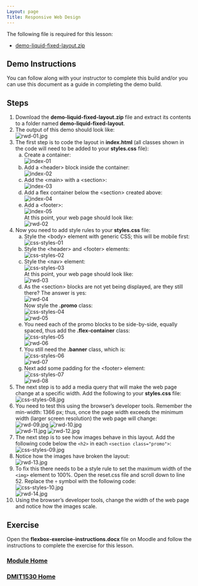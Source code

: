 ```yaml
---
Layout: page
Title: Responsive Web Design
---
```


The following file is required for this lesson:
* [demo-liquid-fixed-layout.zip](files/demo-liquid-fixed-layout.zip)

## Demo Instructions
You can follow along with your instructor to complete this build and/or you can use this document as a guide in completing the demo build.

## Steps
1.	Download the **demo-liquid-fixed-layout.zip** file and extract its contents to a folder named **demo-liquid-fixed-layout**.
2.	The output of this demo should look like:<br>
![rwd-01.jpg](files/rwd-01.jpg)
3.	The first step is to code the layout in **index.html** (all classes shown in the code will need to be added to your **styles.css** file):<br>
    <ol type="a">
        <li>Create a container:<br>
        <img src="files/index-01.jpg" alt="index-01">
        </li>
        <li>Add a &lt;header&gt; block inside the container:<br>
        <img src="files/index-02.jpg" alt="index-02">
        </li>
        <li>Add the &lt;main&gt; with a &lt;section&gt;:<br>
        <img src="files/index-03.jpg" alt="index-03">
        </li>
        <li>Add a flex container below the &lt;section&gt; created above:<br>
        <img src="files/index-04.jpg" alt="index-04">
        </li>
        <li>Add a &lt;footer&gt;:<br>
        <img src="files/index-05.jpg" alt="index-05"><br>
        At this point, your web page should look like:<br>
        <img src="files/rwd-02.jpg" alt="rwd-02">
        </li>
    </ol>
4.	Now you need to add style rules to your **styles.css** file:<br>
    <ol type="a">
        <li>Style the &lt;body&gt; element with generic CSS; this will be mobile first:<br>
        <img src="files/css-styles-01.jpg" alt="css-styles-01">
        </li>
        <li>Style the &lt;header&gt; and &lt;footer&gt; elements:<br>
        <img src="files/css-styles-02.jpg" alt="css-styles-02">
        </li>
        <li>Style the &lt;nav&gt; element:<br>
        <img src="files/css-styles-03.jpg" alt="css-styles-03"><br>
        At this point, your web page should look like:<br>
        <img src="files/rwd-03.jpg" alt="rwd-03">
        </li>
        <li>As the &lt;section&gt; blocks are not yet being displayed, are they still there? The answer is yes:<br>
        <img src="files/rwd-04.jpg" alt="rwd-04"><br>
        Now style the <b>.promo</b> class:<br>
        <img src="files/css-styles-04.jpg" alt="css-styles-04"><br>
        <img src="files/rwd-05.jpg" alt="rwd-05">
        </li>
        <li>You need each of the promo blocks to be side-by-side, equally spaced, thus add the <b>.flex-container</b> class:<br>
        <img src="files/css-styles-05.jpg" alt="css-styles-05"><br>
        <img src="files/rwd-06.jpg" alt="rwd-06">
        </li>
        <li>You still need the <b>.banner</b> class, which is:<br>
        <img src="files/css-styles-06.jpg" alt="css-styles-06"><br>
        <img src="files/rwd-07.jpg" alt="rwd-07">
        </li>
        <li>Next add some padding for the &lt;footer&gt; element:<br>
        <img src="files/css-styles-07.jpg" alt="css-styles-07"><br>
        <img src="files/rwd-08.jpg" alt="rwd-08">
        </li>
    </ol>
5.	The next step is to add a media query that will make the web page change at a specific width. Add the following to your **styles.css** file:<br>
![css-styles-08.jpg](files/css-styles-08.jpg)
6.	You need to test this using the browser’s developer tools. Remember the min-width: 1366 px; thus, once the page width exceeds the minimum width (larger screen resolution) the web page will change:<br>
![rwd-09.jpg](files/rwd-09.jpg)&nbsp;![rwd-10.jpg](files/rwd-10.jpg)<br>
![rwd-11.jpg](files/rwd-11.jpg)&nbsp;![rwd-12.jpg](files/rwd-12.jpg)<br>
7.	The next step is to see how images behave in this layout. Add the following code below the `<h2>` in each `<section class="promo">`:<br>
![css-styles-09.jpg](files/css-styles-09.jpg)
8.	Notice how the images have broken the layout:<br>
![rwd-13.jpg](files/rwd-13.jpg)
9.	To fix this there needs to be a style rule to set the maximum width of the `<img>` element to 100%. Open the reset.css file and scroll down to line 52. Replace the `÷` symbol with the following code:<br>
![css-styles-10.jpg](files/css-styles-10.jpg)<br>
![rwd-14.jpg](files/rwd-14.jpg)
10.	Using the browser’s developer tools, change the width of the web page and notice how the images scale.

## Exercise
Open the **flexbox-exercise-instructions.docx** file on Moodle and follow the instructions to complete the exercise for this lesson.

### [Module Home](../module1.md)
### [DMIT1530 Home](../../)
